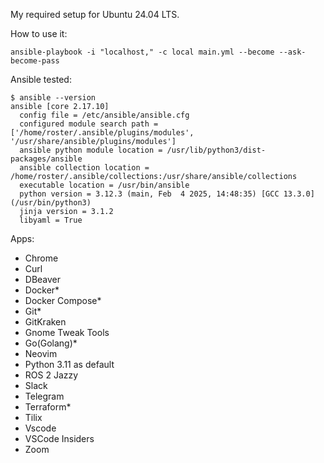 My required setup for Ubuntu 24.04 LTS.

How to use it:

```
ansible-playbook -i "localhost," -c local main.yml --become --ask-become-pass
```

Ansible tested:

```
$ ansible --version
ansible [core 2.17.10]
  config file = /etc/ansible/ansible.cfg
  configured module search path = ['/home/roster/.ansible/plugins/modules', '/usr/share/ansible/plugins/modules']
  ansible python module location = /usr/lib/python3/dist-packages/ansible
  ansible collection location = /home/roster/.ansible/collections:/usr/share/ansible/collections
  executable location = /usr/bin/ansible
  python version = 3.12.3 (main, Feb  4 2025, 14:48:35) [GCC 13.3.0] (/usr/bin/python3)
  jinja version = 3.1.2
  libyaml = True

```

Apps:
* Chrome
* Curl
* DBeaver
* Docker*
* Docker Compose*
* Git*
* GitKraken
* Gnome Tweak Tools
* Go(Golang)*
* Neovim
* Python 3.11 as default
* ROS 2 Jazzy
* Slack
* Telegram
* Terraform*
* Tilix
* Vscode
* VSCode Insiders
* Zoom